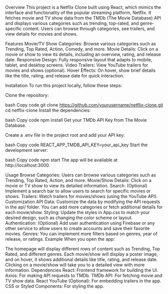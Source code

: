 Overview
This project is a Netflix Clone built using React, which mimics the interface and functionality of the popular streaming platform, Netflix. It fetches movie and TV show data from the TMDb (The Movie Database) API and displays various categories such as trending, top-rated, and genre-specific content. Users can browse through categories, see trailers, and view details for movies and shows.

Features
Movie/TV Show Categories: Browse various categories such as Trending, Top Rated, Action, Comedy, and more.
Movie Details: Click on a movie or show to view its details, including an overview, rating, and release date.
Responsive Design: Fully responsive layout that adapts to mobile, tablet, and desktop screens.
Video Trailers: View YouTube trailers for movies and shows (optional).
Hover Effects: On hover, show brief details like the title, rating, and release date for quick interaction.

Installation
To run this project locally, follow these steps:

Clone the repository:

bash
Copy code
git clone https://github.com/yourusername/netflix-clone.git
cd netflix-clone
Install the dependencies:

bash
Copy code
npm install
Get your TMDb API Key from The Movie Database.

Create a .env file in the project root and add your API key:

bash
Copy code
REACT_APP_TMDB_API_KEY=your_api_key
Start the development server:

bash
Copy code
npm start
The app will be available at http://localhost:3000.

Usage
Browse Categories: Users can browse various categories such as Trending, Top Rated, Action, and more.
Movie/Show Details: Click on a movie or TV show to view its detailed information.
Search: (Optional) Implement a search bar to allow users to search for specific movies or shows.
Trailers: Watch trailers for movies/shows (using the YouTube API).
Customization
API Data: Customize the data by modifying the API requests in the api/ folder. You can add more categories or fetch additional details for each movie/show.
Styling: Update the styles in App.css to match your desired design, such as changing the color scheme or layout.
Authentication: (Optional) Add user authentication using Firebase or any other service to allow users to create accounts and save their favorite movies.
Genres: You can implement more filters based on genres, year of release, or ratings.
Example
When you open the app:

The homepage will display different rows of content such as Trending, Top Rated, and different genres.
Each movie/show will display a poster image, and on hover, it shows additional details like title, rating, and release date.
Clicking on a movie/show will take you to a detailed view with more information.
Dependencies
React: Frontend framework for building the UI.
Axios: For making API requests to TMDb.
TMDb API: For fetching movie and TV show data.
React YouTube (Optional): For embedding trailers in the app.
CSS or Styled Components: For styling the app.
